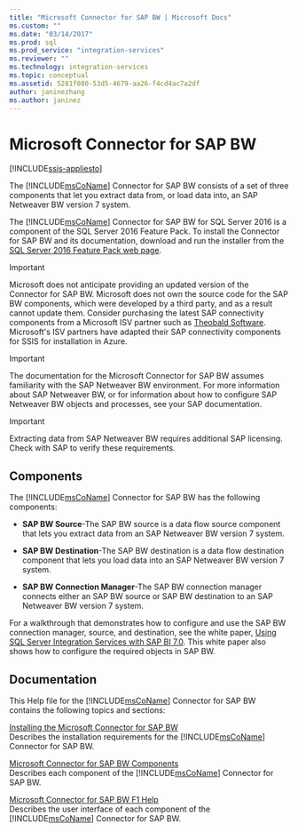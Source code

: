```yaml
---
title: "Microsoft Connector for SAP BW | Microsoft Docs"
ms.custom: ""
ms.date: "03/14/2017"
ms.prod: sql
ms.prod_service: "integration-services"
ms.reviewer: ""
ms.technology: integration-services
ms.topic: conceptual
ms.assetid: 5281f080-53d5-4679-aa26-f4cd4ac7a2df
author: janinezhang
ms.author: janinez
---
```

# Microsoft Connector for SAP BW

[!INCLUDE[ssis-appliesto](../includes/ssis-appliesto-ssvrpluslinux-asdb-asdw-xxx.md)]


  The [!INCLUDE[msCoName](../includes/msconame-md.md)] Connector for SAP BW consists of a set of three components that let you extract data from, or load data into, an SAP Netweaver BW version 7 system.  
  
 The [!INCLUDE[msCoName](../includes/msconame-md.md)] Connector for SAP BW for SQL Server 2016 is a component of the SQL Server 2016 Feature Pack. To install the Connector for SAP BW and its documentation, download and run the installer from the [SQL Server 2016 Feature Pack web page](https://go.microsoft.com/fwlink/?LinkId=746297).  

> [!IMPORTANT]
> Microsoft does not anticipate providing an updated version of the Connector for SAP BW. Microsoft does not own the source code for the SAP BW components, which were developed by a third party, and as a result cannot update them. Consider purchasing the latest SAP connectivity components from a Microsoft ISV partner such as [Theobald Software](https://theobald-software.com/en/xtract-is-productinfo.html). Microsoft's ISV partners have adapted their SAP connectivity components for SSIS for installation in Azure.
 
> [!IMPORTANT]  
>  The documentation for the Microsoft Connector for SAP BW assumes familiarity with the SAP Netweaver BW environment. For more information about SAP Netweaver BW, or for information about how to configure SAP Netweaver BW objects and processes, see your SAP documentation.  
  
> [!IMPORTANT]  
>  Extracting data from SAP Netweaver BW requires additional SAP licensing. Check with SAP to verify these requirements.  
  
## Components  
 The [!INCLUDE[msCoName](../includes/msconame-md.md)] Connector for SAP BW has the following components:  
  
-   **SAP BW Source**-The SAP BW source is a data flow source component that lets you extract data from an SAP Netweaver BW version 7 system.  
  
-   **SAP BW Destination**-The SAP BW destination is a data flow destination component that lets you load data into an SAP Netweaver BW version 7 system.  
  
-   **SAP BW Connection Manager**-The SAP BW connection manager connects either an SAP BW source or SAP BW destination to an SAP Netweaver BW version 7 system.  
  
 For a walkthrough that demonstrates how to configure and use the SAP BW connection manager, source, and destination, see the white paper, [Using SQL Server Integration Services with SAP BI 7.0](https://go.microsoft.com/fwlink/?LinkId=301897). This white paper also shows how to configure the required objects in SAP BW.  
  
## Documentation  
 This Help file for the [!INCLUDE[msCoName](../includes/msconame-md.md)] Connector for SAP BW contains the following topics and sections:  
  
 [Installing the Microsoft Connector for SAP BW](../integration-services/installing-the-microsoft-connector-for-sap-bw.md)  
 Describes the installation requirements for the [!INCLUDE[msCoName](../includes/msconame-md.md)] Connector for SAP BW.  
  
 [Microsoft Connector for SAP BW Components](../integration-services/microsoft-connector-for-sap-bw-components.md)  
 Describes each component of the [!INCLUDE[msCoName](../includes/msconame-md.md)] Connector for SAP BW.  
  
 [Microsoft Connector for SAP BW F1 Help](../integration-services/microsoft-connector-for-sap-bw-f1-help.md)  
 Describes the user interface of each component of the [!INCLUDE[msCoName](../includes/msconame-md.md)] Connector for SAP BW.  
  
  
